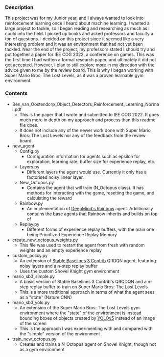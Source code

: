 ### Description
This project was for my Junior year, and I always wanted to look into reinforcement learning once I heard about machine learning. I wanted a large project to tackle, so I began reading and researching as much as I could into the field. I picked up books and asked professors and faculty a ton of questions. I decided on this project since it seemed like a very interesting problem and it was an environment that had not yet been tackled. Near the end of the project, my professors stated I should try and put together a paper for IEE COG 2022, a conference on games. This was the first time I had written a formal research paper, and ultimately it did not get accepted. However, I plan to still explore more in my direction with the advice given to me by the review board. This is why I began working with Super Mario Bros: The Lost Levels, as it was a proven learnable gym environment.

### Contents
- Ben_van_Oostendorp_Object_Detectors_Reinforcement_Learning_Normal.pdf
    - This is the paper that I wrote and submitted to IEE COG 2022. It goes much more in depth on my approach and process than this readme file does.
    - It does not include any of the newer work done with Super Mario Bros: The Lost Levels nor any of the feedback from the review board.
- new_agent
    - Config.py
        - Configuration information for agents such as epsilon for exploration, learning rate, buffer size for experience replay, etc.
    - Layers.py
        - Different layers the agent would use. Currently it only has a factorised noisy linear layer.
    - New_Octopus.py
        - Contains the agent that will train (N_Octopus class). It has methods for interacting with the game, resetting the game, and calculating the reward
    - Rainbow.py
        - An implementation of [DeepMind's Rainbow](https://arxiv.org/pdf/1710.02298.pdf) agent. Additionally contains the base agents that Rainbow inherits and builds on top of
    - Replay.py
        - Different forms of experience replay buffers, with the main one being Prioritized Experience Replay Memory
- create_new_octopus_weights.py
    - This file was used to restart the agent from fresh with random weights and an empty experience replay
- custom_policy.py
    - An extension of [Stable Baselines 3 Contrib](https://github.com/Stable-Baselines-Team/stable-baselines3-contrib) QRDQN agent, featuring noisy layers and a n-step replay buffer
    - Uses the custom Shovel Knight gym environment
- mario_sb3_simple.py
    - A basic version of Stable Baselines 3 Contrib's QRQDQN and a n-step replay buffer to train on Super Mario Bros: The Lost Levels
    - This is a more traditional approach in terms of what the agent sees as a "state" (Nature CNN)
- mario_sb3_yolo.py
    - An extension of the Super Mario Bros: The Lost Levels gym environment where the "state" of the environment is instead bounding boxes of objects created by [YOLOv5](https://github.com/ultralytics/yolov5) instead of an image of the screen
    - This is the approach I was experimenting with and compared with the "simple" version of the environment
- train_new_octopus.py
    - Creates and trains a N_Octopus agent on Shovel Knight, though not as a gym environment